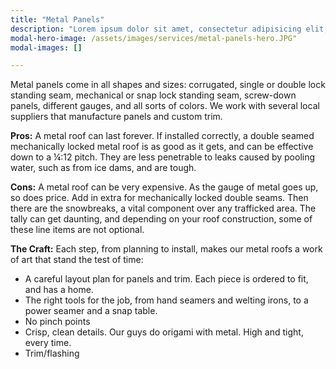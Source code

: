 ```yaml
---
title: "Metal Panels"
description: "Lorem ipsum dolor sit amet, consectetur adipisicing elit, sed do eiusmod tempor incididunt ut labore et dolore magna aliqua. Ut enim ad minim veniam, quis nostrud exercitation ullamco laboris nisi ut aliquip ex ea commodo consequat. Duis aute irure dolor in reprehenderit in voluptate velit esse cillum dolore eu fugiat nulla pariatur. Excepteur sint occaecat cupidatat non proident, sunt in culpa qui officia deserunt mollit anim id est laborum."
modal-hero-image: /assets/images/services/metal-panels-hero.JPG"
modal-images: []

---
```

Metal panels come in all shapes and sizes: corrugated, single or double lock standing seam, mechanical or snap lock standing seam, screw-down panels, different gauges, and all sorts of colors.  We work with several local suppliers that manufacture panels and custom trim.

**Pros:** A metal roof can last forever.  If installed correctly, a double seamed mechanically locked metal roof is as good as it gets, and can be effective down to a ¼:12 pitch.  They are less penetrable to leaks caused by pooling water, such as from ice dams, and are tough.

**Cons:** A metal roof can be very expensive.  As the gauge of metal goes up, so does price.  Add in extra for mechanically locked double seams.  Then there are the snowbreaks, a vital component over any trafficked area.  The tally can get daunting, and depending on your roof construction, some of these line items are not optional.

**The Craft:**  Each step, from planning to install, makes our metal roofs a work of art that stand the test of time:

* A careful layout plan for panels and trim.  Each piece is ordered to fit, and has a home.
* The right tools for the job, from hand seamers and welting irons, to a power seamer and a snap table.
* No pinch points
* Crisp, clean details.  Our guys do origami with metal.  High and tight, every time.
* Trim/flashing
